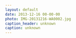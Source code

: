 ```yaml
---
layout: default
date: 2013-12-16 00-00-00
photo: IMG-20131216-WA0002.jpg
caption_header: unknown
caption: unknown
---
```

